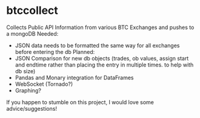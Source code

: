 # btccollect
Collects Public API Information from various BTC Exchanges and pushes to a mongoDB
Needed:
  - JSON data needs to be formatted the same way for all exchanges before entering the db
Planned:
  - JSON Comparison for new db objects (trades, ob values, assign start and endtime rather than placing the entry in multiple times. to help with db size)
  - Pandas and Monary integration for DataFrames
  - WebSocket (Tornado?)
  - Graphing?
  
If you happen to stumble on this project, I would love some advice/suggestions!
